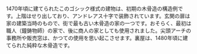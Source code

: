 1470年頃に建てられたこのゴシック様式の建物は、初期の木骨造の構造例です。上階はせり出しており、アンドレアス十字で装飾されています。玄関の扉は家の建築当時のもので、街で最も古い木骨造の家の一つです。おそらく、最初は職人（鐘鋳物師）の家で、後に商人の家としても使用されました。尖頭アーチの事務所や販売窓は、かつての使用を思い起こさせます。裏屋は、1480年頃に建てられた純粋な木骨造です。
